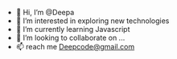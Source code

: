 - 👋 Hi, I’m @Deepa
- 👀 I’m interested in exploring new technologies 
- 🌱 I’m currently learning Javascript 
- 💞️ I’m looking to collaborate on ...
- 📫 reach me Deepcode@gmail.com

<!---
Deepa-skgpy/Deepa-skgpy is a ✨ special ✨ repository because its `README.md` (this file) appears on your GitHub profile.
You can click the Preview link to take a look at your changes.
--->
